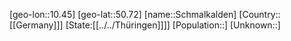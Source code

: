 ﻿---
location: [50.72,10.45]
type: City
tags:
- geo/City


SpocWebEntityId: 34044
isDeleted: false
confidential: public

---
[geo-lon::10.45]
[geo-lat::50.72]
[name::Schmalkalden]
[Country::[[Germany]]]
[State:[[../../Thüringen]]]]
[Population::]
[Unknown::]

